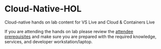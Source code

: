 # Cloud-Native-HOL
Cloud-native hands on lab content for VS Live and Cloud &amp; Containers Live

If you are attending the hands on lab please review the [attendee prerequisites](https://github.com/rockfordlhotka/Cloud-Native-HOL/blob/master/docs/prerequisites.md) and make sure you are prepared with the required knowledge, services, and developer workstation/laptop.
